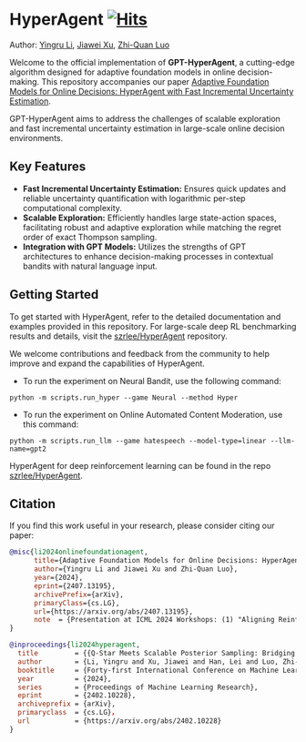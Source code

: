 # HyperAgent [![Hits](https://hits.seeyoufarm.com/api/count/incr/badge.svg?url=https%3A%2F%2Fgithub.com%2Fszrlee%2FHyperAgent&count_bg=%2379C83D&title_bg=%23555555&icon=&icon_color=%23E7E7E7&title=hits&edge_flat=false)](https://hits.seeyoufarm.com)

Author: [Yingru Li](https://richardli.xyz), [Jiawei Xu](https://github.com/jiawei415), [Zhi-Quan Luo](https://en.wikipedia.org/wiki/Zhi-Quan_Tom_Luo)

Welcome to the official implementation of **GPT-HyperAgent**, a cutting-edge algorithm designed for adaptive foundation models in online decision-making. This repository accompanies our paper [Adaptive Foundation Models for Online Decisions: HyperAgent with Fast Incremental Uncertainty Estimation](https://arxiv.org/abs/2407.13195).

GPT-HyperAgent aims to address the challenges of scalable exploration and fast incremental uncertainty estimation in large-scale online decision environments.

## Key Features

- **Fast Incremental Uncertainty Estimation:** Ensures quick updates and reliable uncertainty quantification with logarithmic per-step computational complexity.
- **Scalable Exploration:** Efficiently handles large state-action spaces, facilitating robust and adaptive exploration while matching the regret order of exact Thompson sampling.
- **Integration with GPT Models:** Utilizes the strengths of GPT architectures to enhance decision-making processes in contextual bandits with natural language input.

## Getting Started

To get started with HyperAgent, refer to the detailed documentation and examples provided in this repository. For large-scale deep RL benchmarking results and details, visit the [szrlee/HyperAgent](https://github.com/szrlee/HyperAgent) repository.

We welcome contributions and feedback from the community to help improve and expand the capabilities of HyperAgent.

- To run the experiment on Neural Bandit, use the following command:
```
python -m scripts.run_hyper --game Neural --method Hyper
```

- To run the experiment on Online Automated Content Moderation, use this command:
```
python -m scripts.run_llm --game hatespeech --model-type=linear --llm-name=gpt2
```

HyperAgent for deep reinforcement learning can be found in the repo [szrlee/HyperAgent](https://github.com/szrlee/HyperAgent).

## Citation

If you find this work useful in your research, please consider citing our paper:

```bibtex
@misc{li2024onlinefoundationagent,
      title={Adaptive Foundation Models for Online Decisions: HyperAgent with Fast Incremental Uncertainty Estimation}, 
      author={Yingru Li and Jiawei Xu and Zhi-Quan Luo},
      year={2024},
      eprint={2407.13195},
      archivePrefix={arXiv},
      primaryClass={cs.LG},
      url={https://arxiv.org/abs/2407.13195},
      note  = {Presentation at ICML 2024 Workshops: (1) "Aligning Reinforcement Learning Experimentalists and Theorists"; (2) "Automated Reinforcement Learning: Exploring Meta-Learning, AutoML, and LLMs"},
}
```

```bibtex
@inproceedings{li2024hyperagent,
  title         = {{Q-Star Meets Scalable Posterior Sampling: Bridging Theory and Practice via HyperAgent}},
  author        = {Li, Yingru and Xu, Jiawei and Han, Lei and Luo, Zhi-Quan},
  booktitle     = {Forty-first International Conference on Machine Learning},
  year          = {2024},
  series        = {Proceedings of Machine Learning Research},
  eprint        = {2402.10228},
  archiveprefix = {arXiv},
  primaryclass  = {cs.LG}，
  url           = {https://arxiv.org/abs/2402.10228}
}
```
